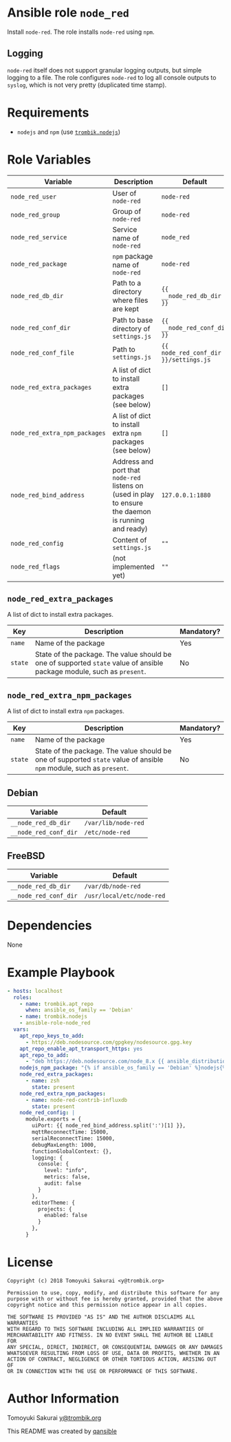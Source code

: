 # Ansible role `node_red`

Install `node-red`. The role installs `node-red` using `npm`.

## Logging

`node-red` itself does not support granular logging outputs, but simple logging
to a file. The role configures `node-red` to log all console outputs to
`syslog`, which is not very pretty (duplicated time stamp).

# Requirements

* `nodejs` and `npm` (use [`trombik.nodejs`](https://github.com/trombik/ansible-role-nodejs))

# Role Variables

| Variable | Description | Default |
|----------|-------------|---------|
| `node_red_user` | User of `node-red` | `node-red` |
| `node_red_group` | Group of `node-red` | `node-red` |
| `node_red_service` | Service name of `node-red` | `node_red` |
| `node_red_package` | `npm` package name of `node-red` | `node-red` |
| `node_red_db_dir` | Path to a directory where files are kept | `{{ __node_red_db_dir }}` |
| `node_red_conf_dir` | Path to base directory of `settings.js` | `{{ __node_red_conf_dir }}` |
| `node_red_conf_file` | Path to `settings.js` | `{{ node_red_conf_dir }}/settings.js` |
| `node_red_extra_packages` | A list of dict to install extra packages (see below) | `[]` |
| `node_red_extra_npm_packages` | A list of dict to install extra `npm` packages (see below) | `[]` |
| `node_red_bind_address` | Address and port that `node-red` listens on (used in play to ensure the daemon is running and ready) | `127.0.0.1:1880` |
| `node_red_config` | Content of `settings.js` | `""` |
| `node_red_flags` | (not implemented yet) | `""` |

## `node_red_extra_packages`

A list of dict to install extra packages.

| Key | Description | Mandatory? |
|-----|-------------|------------|
| `name` | Name of the package | Yes |
| `state` | State of the package. The value should be one of supported `state` value of ansible package module, such as `present`. | No |

## `node_red_extra_npm_packages`

A list of dict to install extra `npm` packages.

| Key | Description | Mandatory? |
|-----|-------------|------------|
| `name` | Name of the package | Yes |
| `state` | State of the package. The value should be one of supported `state` value of ansible `npm` module, such as `present`. | No |

## Debian

| Variable | Default |
|----------|---------|
| `__node_red_db_dir` | `/var/lib/node-red` |
| `__node_red_conf_dir` | `/etc/node-red` |

## FreeBSD

| Variable | Default |
|----------|---------|
| `__node_red_db_dir` | `/var/db/node-red` |
| `__node_red_conf_dir` | `/usr/local/etc/node-red` |

# Dependencies

None

# Example Playbook

```yaml
- hosts: localhost
  roles:
    - name: trombik.apt_repo
      when: ansible_os_family == 'Debian'
    - name: trombik.nodejs
    - ansible-role-node_red
  vars:
    apt_repo_keys_to_add:
      - https://deb.nodesource.com/gpgkey/nodesource.gpg.key
    apt_repo_enable_apt_transport_https: yes
    apt_repo_to_add:
      - "deb https://deb.nodesource.com/node_8.x {{ ansible_distribution_release }} main"
    nodejs_npm_package: "{% if ansible_os_family == 'Debian' %}nodejs{% else %}npm{% endif %}"
    node_red_extra_packages:
      - name: zsh
        state: present
    node_red_extra_npm_packages:
      - name: node-red-contrib-influxdb
        state: present
    node_red_config: |
      module.exports = {
        uiPort: {{ node_red_bind_address.split(':')[1] }},
        mqttReconnectTime: 15000,
        serialReconnectTime: 15000,
        debugMaxLength: 1000,
        functionGlobalContext: {},
        logging: {
          console: {
            level: "info",
            metrics: false,
            audit: false
          }
        },
        editorTheme: {
          projects: {
            enabled: false
          }
        },
      }
```

# License

```
Copyright (c) 2018 Tomoyuki Sakurai <y@trombik.org>

Permission to use, copy, modify, and distribute this software for any
purpose with or without fee is hereby granted, provided that the above
copyright notice and this permission notice appear in all copies.

THE SOFTWARE IS PROVIDED "AS IS" AND THE AUTHOR DISCLAIMS ALL WARRANTIES
WITH REGARD TO THIS SOFTWARE INCLUDING ALL IMPLIED WARRANTIES OF
MERCHANTABILITY AND FITNESS. IN NO EVENT SHALL THE AUTHOR BE LIABLE FOR
ANY SPECIAL, DIRECT, INDIRECT, OR CONSEQUENTIAL DAMAGES OR ANY DAMAGES
WHATSOEVER RESULTING FROM LOSS OF USE, DATA OR PROFITS, WHETHER IN AN
ACTION OF CONTRACT, NEGLIGENCE OR OTHER TORTIOUS ACTION, ARISING OUT OF
OR IN CONNECTION WITH THE USE OR PERFORMANCE OF THIS SOFTWARE.
```

# Author Information

Tomoyuki Sakurai <y@trombik.org>

This README was created by [qansible](https://github.com/trombik/qansible)
